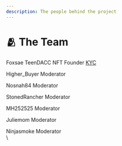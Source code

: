 ```yaml
---
description: The people behind the project
---
```


# 🫂 The Team

Foxsae TeenDACC NFT Founder [KYC](https://phenix.finance/projects/teendacc/)

Higher\_Buyer Moderator

Nosnah84 Moderator

StonedRancher Moderator

MH252525 Moderator

Juliemom Moderator

Ninjasmoke Moderator\
\


